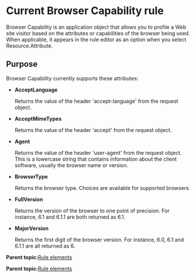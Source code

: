 # Current Browser Capability rule

Browser Capability is an application object that allows you to profile a Web site visitor based on the attributes or capabilities of the browser being used. When applicable, it appears in the rule editor as an option when you select Resource.Attribute.

## Purpose

Browser Capability currently supports these attributes:

-   **AcceptLanguage**

    Returns the value of the header 'accept-language' from the request object.

-   **AcceptMimeTypes**

    Returns the value of the header 'accept' from the request object.

-   **Agent**

    Returns the value of the header 'user-agent' from the request object. This is a lowercase string that contains information about the client software, usually the browser name or version.

-   **BrowserType**

    Returns the browser type. Choices are available for supported browsers.

-   **FullVersion**

    Returns the version of the browser to one point of precision. For instance, 6.1 and 6.1.1 are both returned as 6.1.

-   **MajorVersion**

    Returns the first digit of the browser version. For instance, 6.0, 6.1 and 6.1.1 are all returned as 6.


**Parent topic:**[Rule elements](../pzn/pzn_rule_elements.md)

**Parent topic:**[Rule elements](../pzn/pzn_rule_elements.md)

